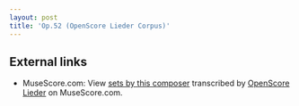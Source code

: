 ```yaml
---
layout: post
title: 'Op.52 (OpenScore Lieder Corpus)'
---
```


## External links

- MuseScore.com: View [sets by this composer] transcribed by [OpenScore Lieder] on MuseScore.com.

[sets by this composer]: https://musescore.com/openscore-lieder-corpus/sets/5103429
[OpenScore Lieder]: https://musescore.com/openscore-lieder-corpus

